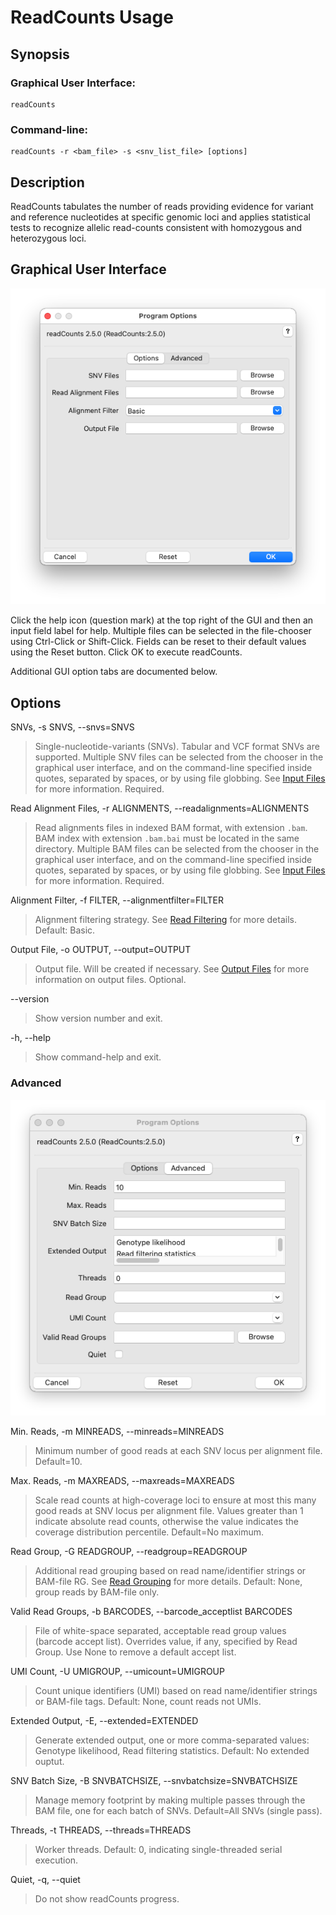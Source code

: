 # ReadCounts Usage

## Synopsis

### Graphical User Interface:

    readCounts

### Command-line:

    readCounts -r <bam_file> -s <snv_list_file> [options]

## Description

ReadCounts tabulates the number of reads providing evidence for variant and reference nucleotides at specific genomic loci and applies statistical tests to recognize allelic read-counts consistent with homozygous and heterozygous loci.

## Graphical User Interface

<img src="readCounts.png" alt="readCounts Options"/>

Click the help icon (question mark) at the top right of the GUI and
then an input field label for help. Multiple files can be selected in the
file-chooser using Ctrl-Click or Shift-Click. Fields can be reset to
their default values using the Reset button. Click OK to execute
readCounts.

Additional GUI option tabs are documented below.

## Options

SNVs, -s SNVS, --snvs=SNVS

> Single-nucleotide-variants (SNVs). Tabular and VCF format SNVs
> are supported. Multiple SNV files can be selected from the chooser in the graphical user interface, and on the command-line specified inside quotes, separated
> by spaces, or by using file globbing. See [Input
> Files](InputFiles.md) for more information. Required.

Read Alignment Files, -r ALIGNMENTS, --readalignments=ALIGNMENTS

> Read alignments files in indexed BAM format, with extension
> `.bam`. BAM index with extension `.bam.bai` must be located in the
> same directory. Multiple BAM files can be selected from the chooser in the graphical user interface, and on the command-line specified inside quotes,
> separated by spaces, or by using file globbing. See [Input
> Files](InputFiles.md) for more information. Required.

Alignment Filter, -f FILTER, --alignmentfilter=FILTER

> Alignment filtering strategy. See [Read Filtering](Filtering.md) for more details. Default: Basic.

Output File, -o OUTPUT, --output=OUTPUT

> Output file. Will be created if necessary. See [Output Files](OutputFiles.md) for more information on output files. Optional. 

--version

>Show version number and exit. 

-h, --help

>Show command-help and exit.

### Advanced
<img src="readCounts-advanced.png" alt="Advanced"/>

Min. Reads, -m MINREADS, --minreads=MINREADS

> Minimum number of good reads at each SNV locus per alignment file. Default=10.   

Max. Reads, -m MAXREADS, --maxreads=MAXREADS

> Scale read counts at high-coverage loci to ensure at
                        most this many good reads at SNV locus per alignment
                        file. Values greater than 1 indicate absolute read
                        counts, otherwise the value indicates the coverage
                        distribution percentile. Default=No maximum.

Read Group, -G READGROUP, --readgroup=READGROUP

> Additional read grouping based on read name/identifier strings or BAM-file RG. See [Read Grouping](Grouping.md) for more details. Default: None, group reads by BAM-file only.

Valid Read Groups, -b BARCODES, --barcode_acceptlist BARCODES

> File of white-space separated, acceptable read group values (barcode accept list). Overrides value, if any, specified by Read Group. Use None to remove a default accept list.

UMI Count, -U UMIGROUP, --umicount=UMIGROUP
                        
> Count unique identifiers (UMI) based on read name/identifier strings or BAM-file tags. Default: None, count reads not UMIs.

Extended Output, -E, --extended=EXTENDED

> Generate extended output, one or more comma-separated values: Genotype likelihood, Read filtering statistics. Default: No extended ouptut.

SNV Batch Size, -B SNVBATCHSIZE, --snvbatchsize=SNVBATCHSIZE
                        
> Manage memory footprint by making multiple passes
                        through the BAM file, one for each batch of SNVs.
                        Default=All SNVs (single pass).

Threads, -t THREADS, --threads=THREADS                   

> Worker threads. Default: 0, indicating single-threaded serial execution.


Quiet, -q, --quiet

> Do not show readCounts progress.

